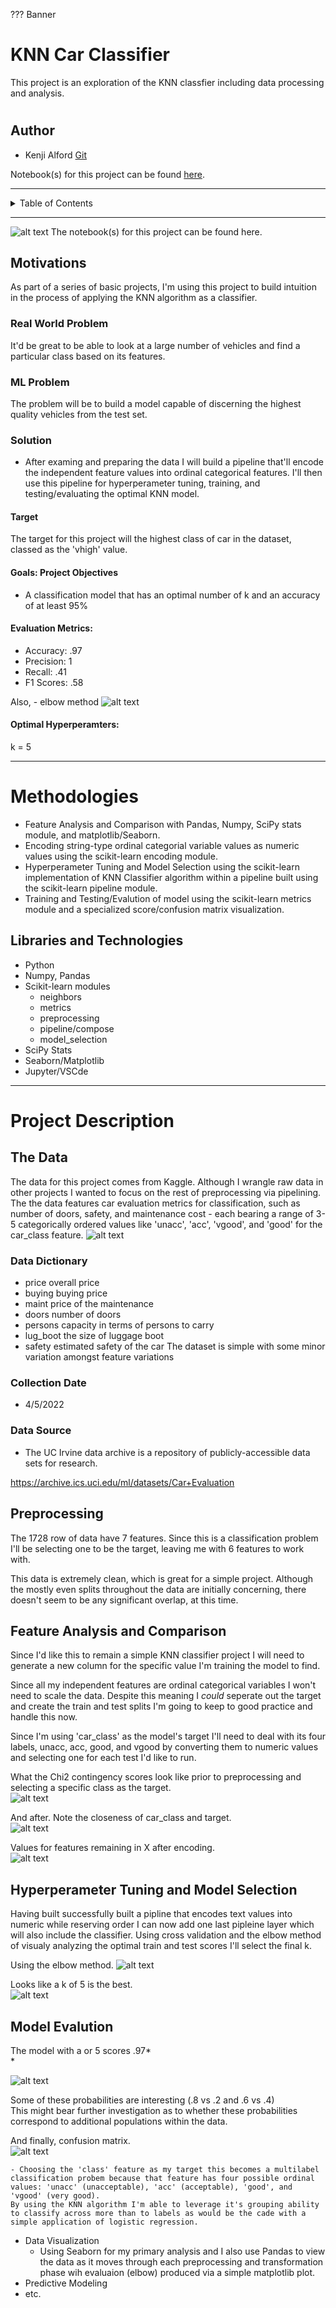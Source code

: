 ??? Banner


# KNN Car Classifier

This project is an exploration of the KNN classfier including data processing and analysis.

#
## Author

- Kenji Alford [Git](https://www.github.com/333kenji)

Notebook(s) for this project can be found [here](https://github.com/333Kenji/CarClassifier_KNN/tree/main/Notebooks).

---

<!-- TABLE OF CONTENTS -->
<details>
    
  <summary>Table of Contents</summary>
  <ol>
    <li>
      <a href="#about-the-project">About The Project</a>
      <ul>
        <li><a href="#built-with">Built With</a></li>
      </ul>
    </li>
    <li>
      <a href="#getting-started">Getting Started</a>
      <ul>
        <li><a href="#prerequisites">Prerequisites</a></li>
        <li><a href="#installation">Installation</a></li>
      </ul>
    </li>
    <li><a href="#usage">Usage</a></li>
    <li><a href="#roadmap">Roadmap</a></li>
    <li><a href="#contributing">Contributing</a></li>
    <li><a href="#license">License</a></li>
    <li><a href="#contact">Contact</a></li>
    <li><a href="#acknowledgments">Acknowledgments</a></li>
  </ol>
</details>


---

![alt text](https://github.com/333Kenji/CarClassifier_KNNCarClassifier_KNN/blob/main/Images/banner.jpg "Final")
The notebook(s) for this project can be found here.


## Motivations

As part of a series of basic projects, I'm using this project to build intuition in the process of applying the KNN algorithm as a classifier.

### Real World Problem
It'd be great to be able to look at a large number of vehicles and find a particular class based on its features.

### ML Problem
The problem will be to build a model capable of discerning the highest quality vehicles from the test set.

### Solution
- After examing and preparing the data I will build a pipeline that'll encode the independent feature values into ordinal categorical features. I'll then use this pipeline for hyperperameter tuning, training, and testing/evaluating the optimal KNN model.

#### Target
The target for this project will the highest class of car in the dataset, classed as the 'vhigh' value.

#### Goals: Project Objectives
- A classification model that has an optimal number of k and an accuracy of at least 95%

#### Evaluation Metrics:
* Accuracy: .97
* Precision: 1
* Recall: .41
* F1 Scores: .58

Also,
    - elbow method
![alt text](https://github.com/333Kenji/CarClassifier_KNN/blob/main/Images/elbow.jpg "Elbow Method")

#### Optimal Hyperperamters:
k = 5


---
# Methodologies
- Feature Analysis and Comparison with Pandas, Numpy, SciPy stats module, and matplotlib/Seaborn.
- Encoding string-type ordinal categorial variable values as numeric values using the scikit-learn encoding module.
- Hyperperameter Tuning and Model Selection using the scikit-learn implementation of KNN Classifier algorithm within a pipeline built using the scikit-learn pipeline module.
- Training and Testing/Evalution of model using the scikit-learn metrics module and a specialized score/confusion matrix visualization.

## Libraries and Technologies
- Python
- Numpy, Pandas
- Scikit-learn modules
  * neighbors
  * metrics
  * preprocessing
  * pipeline/compose
  * model_selection
- SciPy Stats
- Seaborn/Matplotlib
- Jupyter/VSCde

---
# Project Description
 ## The Data
 
The data for this project comes from Kaggle. Although I wrangle raw data in other projects I wanted to focus on the rest of preprocessing via pipelining. The the data features car evaluation metrics for classification, such as number of doors, safety, and maintenance cost - each bearing a range of 3-5 categorically ordered values like 'unacc', 'acc', 'vgood', and 'good' for the car_class feature.
![alt text](https://github.com/333Kenji/CarClassifier_KNN/blob/main/Images/rawdata.jpg "Final")


### Data Dictionary
* price    overall price
* buying   buying price
* maint    price of the maintenance
* doors    number of doors
* persons  capacity in terms of persons to carry
* lug_boot the size of luggage boot
* safety   estimated safety of the car The dataset is simple with some minor variation amongst feature variations



### Collection Date
- 4/5/2022

### Data Source
* The UC Irvine data archive is a repository of publicly-accessible data sets for research.

https://archive.ics.uci.edu/ml/datasets/Car+Evaluation


## Preprocessing
The 1728 row of data have 7 features. Since this is a classification problem I'll be selecting one to be the target, leaving me with 6 features to work with.

This data is extremely clean, which is great for a simple project. Although the mostly even splits throughout the data are initially concerning, there doesn't seem to be any significant overlap, at this time.
## Feature Analysis and Comparison
Since I'd like this to remain a simple KNN classifier project I will need to generate a new column for the specific value I'm training the model to find.

Since all my independent features are ordinal categorical variables I won't need to scale the data. Despite this meaning I *could* seperate out the target and create the train and test splits I'm going to keep to good practice and handle this now.

Since I'm using 'car_class' as the model's target I'll need to deal with its four labels, unacc, acc, good, and vgood by  converting them to numeric values and selecting one for each test I'd like to run.

What the Chi2 contingency scores look like prior to preprocessing and selecting a specific class as the target.*<br />*
![alt text](https://github.com/333Kenji/CarClassifier_KNN/blob/main/Images/chibefore.jpg "Final")

And after. Note the closeness of car_class and target.*<br />*
![alt text](https://github.com/333Kenji/CarClassifier_KNN/blob/main/Images/chiafter.jpg "Final")

Values for features remaining in X after encoding.*<br />*
![alt text](https://github.com/333Kenji/CarClassifier_KNN/blob/main/Images/xafterprocessing.jpg "Final")

## Hyperperameter Tuning and Model Selection
Having built successfully built a pipline that encodes text values into numeric while reserving order I can now add one last pipleine layer which will also include the classifier. Using cross validation and the elbow method of visualy analyzing the optimal train and test scores I'll select the final k.

Using the elbow method.
![alt text](https://github.com/333Kenji/CarClassifier_KNN/blob/main/Images/elbow.jpg "Final")

Looks like a k of 5 is the best.*<br />*
![alt text](https://github.com/333Kenji/CarClassifier_KNN/blob/main/Images/kscores.jpg "Final")

## Model Evalution
The model with a  or 5 scores .97*<br />*

![alt text](https://github.com/333Kenji/CarClassifier_KNN/blob/main/Images/predictionsandprobs.jpg "Final")

Some of these probabilities are interesting (.8 vs .2 and .6 vs .4)*<br />*
This might bear further investigation as to whether these probabilities correspond to additional populations within the data.

And finally, confusion matrix.*<br />*
![alt text](https://github.com/333Kenji/CarClassifier_KNN/blob/main/Images/matrixscores.jpg "Final")




    - Choosing the 'class' feature as my target this becomes a multilabel classification probem because that feature has four possible ordinal values: 'unacc' (unacceptable), 'acc' (acceptable), 'good', and 'vgood' (very good).
    By using the KNN algorithm I'm able to leverage it's grouping ability to classify across more than to labels as would be the cade with a simple application of logistic regression.
- Data Visualization
    - Using Seaborn for my primary analysis and I also use Pandas to view the data as it moves through each preprocessing and transformation phase wih evaluaion (elbow) produced via a simple matplotlib plot.
- Predictive Modeling
- etc.